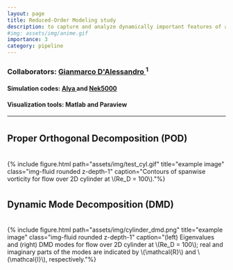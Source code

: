 ```yaml
---
layout: page
title: Reduced-Order Modeling study
description: to capture and analyze dynamically important features of airfoil flows
#img: assets/img/anime.gif
importance: 3
category: pipeline
---
```


<style>
  .top-one {
     margin-top: 1cm;
  }
</style>


<h3> Collaborators: <a href="https://www.bsc.es/research-development/research-areas/engineering-simulations/alya-high-performance-computational"> Gianmarco D'Alessandro </a> <sup> 1 </sup>

<h4 class="content"><span> Simulation codes: </span> <a href="https://www.bsc.es/research-development/research-areas/engineering-simulations/alya-high-performance-computational"> Alya </a> and <a href="https://nek5000.mcs.anl.gov/"> Nek5000 </a> </h4>
<h4 class="content"><span> Visualization tools: </span>  Matlab and Paraview </h4>

<!-- <p class="top-one"> <sup> 1 </sup> Professor, Mechanical Engineering, Queen's University, Kingston, Canada <br>
<sup> 2 </sup> Group Leader, Large-scale turbulence simulation, Barcelona Supercomputing Center (BSC), Spain <br>
<sup> 3 </sup> Postdoctoral researcher, Large-scale turbulence simulation, Barcelona Supercomputing Center (BSC), Spain
</p> -->

<hr>

<p class="top-one"> </p>

<h2 class="content"><span> Proper Orthogonal Decomposition (POD) </span> </h2>

<p class="top-one"> </p>

<div class="row justify-content-center">
    <div class="col-sm mt-3 mt-md-0">
        {% include figure.html path="assets/img/test_cyl.gif" title="example image" class="img-fluid rounded z-depth-1" caption="Contours of spanwise vorticity for flow over 2D cylinder at \(Re_D = 100\)."%}
    </div>
</div>

<p class="top-one"> </p>

<h2 class="content"><span> Dynamic Mode Decomposition (DMD) </span> </h2>

<p class="top-one"> </p>


<div class="row justify-content-center">
    <div class="col-sm mt-3 mt-md-0">
        {% include figure.html path="assets/img/cylinder_dmd.png" title="example image" class="img-fluid rounded z-depth-1" caption="(left) Eigenvalues and (right) DMD modes for flow over 2D cylinder at \(Re_D = 100\); real and imaginary parts of the modes are indicated by \(\mathcal{R}\) and \(\mathcal{I}\), respectively."%}
    </div>
</div>




<!-- The code is simple.
Just wrap your images with `<div class="col-sm">` and place them inside `<div class="row">` (read more about the <a href="https://getbootstrap.com/docs/4.4/layout/grid/">Bootstrap Grid</a> system).
To make images responsive, add `img-fluid` class to each; for rounded corners and shadows use `rounded` and `z-depth-1` classes.
Here's the code for the last row of images above:

{% raw %}
```html
<div class="row justify-content-sm-center">
    <div class="col-sm-8 mt-3 mt-md-0">
        {% include figure.html path="assets/img/6.jpg" title="example image" class="img-fluid rounded z-depth-1" %}
    </div>
    <div class="col-sm-4 mt-3 mt-md-0">
        {% include figure.html path="assets/img/11.jpg" title="example image" class="img-fluid rounded z-depth-1" %}
    </div>
</div>
```
{% endraw %} -->
